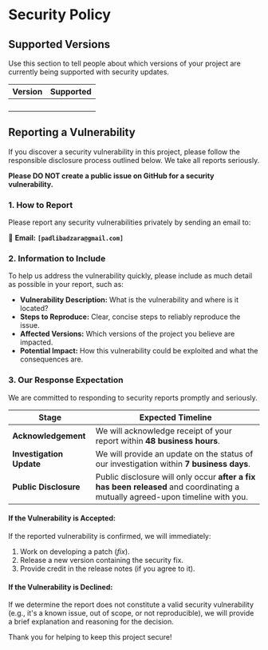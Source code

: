 # Security Policy

## Supported Versions

Use this section to tell people about which versions of your project are currently being supported with security updates.

| Version | Supported          |
| ------- | ------------------ |
|         |                    |
|         |                    |
|         |                    |
|         |                    |

## Reporting a Vulnerability

If you discover a security vulnerability in this project, please follow the responsible disclosure process outlined below. We take all reports seriously.

**Please DO NOT create a public issue on GitHub for a security vulnerability.**

### 1. How to Report

Please report any security vulnerabilities privately by sending an email to:

📧 **Email:** **`[padlibadzara@gmail.com]`**

### 2. Information to Include

To help us address the vulnerability quickly, please include as much detail as possible in your report, such as:

* **Vulnerability Description:** What is the vulnerability and where is it located?
* **Steps to Reproduce:** Clear, concise steps to reliably reproduce the issue.
* **Affected Versions:** Which versions of the project you believe are impacted.
* **Potential Impact:** How this vulnerability could be exploited and what the consequences are.

### 3. Our Response Expectation

We are committed to responding to security reports promptly and seriously.

| Stage                    | Expected Timeline                                                                                                              | 
| ------------------------ | ------------------------------------------------------------------------------------------------------------------------------ |
| **Acknowledgement**      | We will acknowledge receipt of your report within **48 business hours**.                                                       |
| **Investigation Update** | We will provide an update on the status of our investigation within **7 business days**.                                       |
| **Public Disclosure**    | Public disclosure will only occur **after a fix has been released** and coordinating a mutually agreed-upon timeline with you. |

#### **If the Vulnerability is Accepted:**

If the reported vulnerability is confirmed, we will immediately:
1.  Work on developing a patch (*fix*).
2.  Release a new version containing the security fix.
3.  Provide credit in the release notes (if you agree to it).

#### **If the Vulnerability is Declined:**

If we determine the report does not constitute a valid security vulnerability (e.g., it's a known issue, out of scope, or not reproducible), we will provide a brief explanation and reasoning for the decision.

Thank you for helping to keep this project secure!
